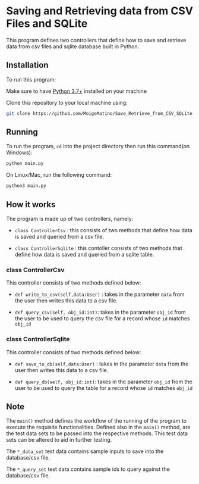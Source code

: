 # Saving and Retrieving data from CSV Files and SQLite

This program defines two controllers that define how to save and retrieve data from csv files and sqlite database built in Python.

## Installation

To run this program:

Make sure to have [Python 3.7+](https://www.python.org/downloads/) installed on your machine

Clone this repository to your local machine using:

```sh
git clone https://github.com/MoigeMatino/Save_Retrieve_from_CSV_SQLite
```

## Running

To run the program, `cd` into the project directory then run this command(on Windows):

```sh
python main.py 
```

On Linux/Mac, run the following command:

```sh
python3 main.py 
```

## How it works

The program is made up of two controllers, namely:

- `class ControllerCsv` : this consists of two methods that define how data is saved and queried from a csv file.

- `class ControllerSqlite` : this contoller consists of two methods that define how data is saved and queried from a sqlite table.

### class ControllerCsv 

This controller consists of two methods defined below:

- `def write_to_csv(self,data:User)` : takes in the parameter `data` from the user then writes this data to a csv file.

- `def query_csv(self, obj_id:int)`: takes in the parameter `obj_id` from the user to be used to query the csv file for a record whose `id` matches  `obj_id`

### class ControllerSqlite

This controller consists of two methods defined below:

- `def save_to_db(self,data:User)` : takes in the parameter `data` from the user then writes this data to a csv file.

- `def query_db(self, obj_id:int)`: takes in the parameter `obj_id` from the user to be used to query the table for a record whose `id` matches  `obj_id`

## Note

The `main()` method defines the workflow of the running of the  program to execute the requisite functionalities. Defined also in the `main()` method, are the test data sets to be passed into the respective methods. This test data sets can be altered to aid in further testing.

The `*_data_set` test data contains sample inputs to save into the database/csv file.

The `*_query_set` test data contains sample ids to query against the database/csv file.


